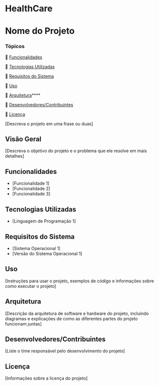 # HealthCare
# Nome do Projeto

### Tópicos 

:small_blue_diamond: [Funcionalidades](#Funcionalidades)

:small_blue_diamond: [Tecnologias Utilizadas](#Tecnologias-Utilizadas)

:small_blue_diamond: [Requisitos do Sistema](#[Requisitos-do-Sistema)

:small_blue_diamond: [Uso](#Uso)

:small_blue_diamond: [Arquitetura](#Arquitetura)****

:small_blue_diamond: [Desenvolvedores/Contribuintes](#[Desenvolvedores/Contribuintes)

:small_blue_diamond: [Licença](#[Licença)

[Descreva o projeto em uma frase ou duas]

## Visão Geral

[Descreva o objetivo do projeto e o problema que ele resolve em mais detalhes]

## Funcionalidades

- [Funcionalidade 1]
- [Funcionalidade 2]
- [Funcionalidade 3]

## Tecnologias Utilizadas

- [Linguagem de Programação 1]

## Requisitos do Sistema

- [Sistema Operacional 1]
- [Versão do Sistema Operacional 1]

## Uso

[Instruções para usar o projeto, exemplos de código e informações sobre como executar o projeto]

## Arquitetura

[Descrição da arquitetura de software e hardware do projeto, incluindo diagramas e explicações de como as diferentes partes do projeto funcionam juntas]

## Desenvolvedores/Contribuintes

[Liste o time responsável pelo desenvolvimento do projeto]

## Licença

[Informações sobre a licença do projeto]
